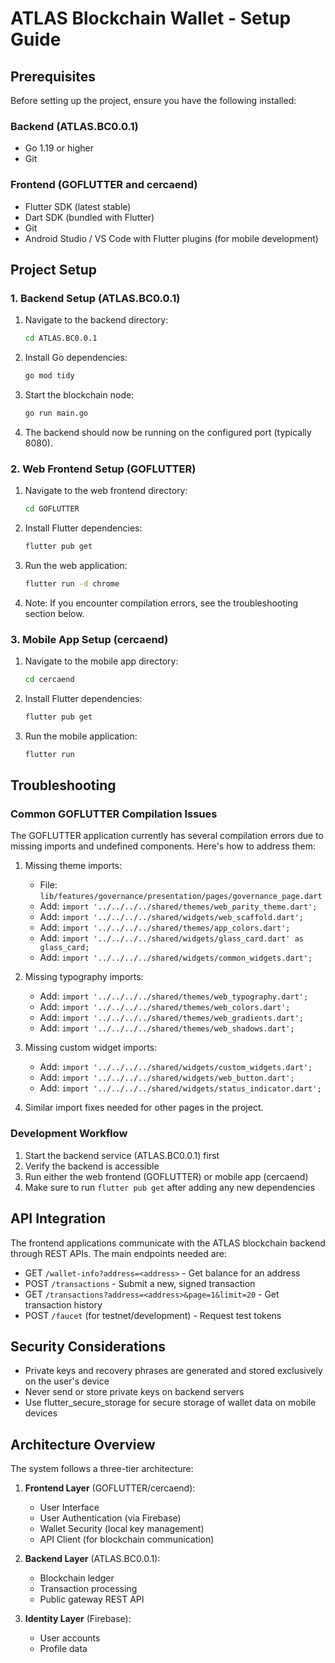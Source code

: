 # ATLAS Blockchain Wallet - Setup Guide

## Prerequisites

Before setting up the project, ensure you have the following installed:

### Backend (ATLAS.BC0.0.1)
- Go 1.19 or higher
- Git

### Frontend (GOFLUTTER and cercaend)
- Flutter SDK (latest stable)
- Dart SDK (bundled with Flutter)
- Git
- Android Studio / VS Code with Flutter plugins (for mobile development)

## Project Setup

### 1. Backend Setup (ATLAS.BC0.0.1)

1. Navigate to the backend directory:
   ```bash
   cd ATLAS.BC0.0.1
   ```

2. Install Go dependencies:
   ```bash
   go mod tidy
   ```

3. Start the blockchain node:
   ```bash
   go run main.go
   ```

4. The backend should now be running on the configured port (typically 8080).

### 2. Web Frontend Setup (GOFLUTTER)

1. Navigate to the web frontend directory:
   ```bash
   cd GOFLUTTER
   ```

2. Install Flutter dependencies:
   ```bash
   flutter pub get
   ```

3. Run the web application:
   ```bash
   flutter run -d chrome
   ```

4. Note: If you encounter compilation errors, see the troubleshooting section below.

### 3. Mobile App Setup (cercaend)

1. Navigate to the mobile app directory:
   ```bash
   cd cercaend
   ```

2. Install Flutter dependencies:
   ```bash
   flutter pub get
   ```

3. Run the mobile application:
   ```bash
   flutter run
   ```

## Troubleshooting

### Common GOFLUTTER Compilation Issues

The GOFLUTTER application currently has several compilation errors due to missing imports and undefined components. Here's how to address them:

1. Missing theme imports:
   - File: `lib/features/governance/presentation/pages/governance_page.dart`
   - Add: `import '../../../../shared/themes/web_parity_theme.dart';`
   - Add: `import '../../../../shared/widgets/web_scaffold.dart';`
   - Add: `import '../../../../shared/themes/app_colors.dart';`
   - Add: `import '../../../../shared/widgets/glass_card.dart' as glass_card;`
   - Add: `import '../../../../shared/widgets/common_widgets.dart';`

2. Missing typography imports:
   - Add: `import '../../../../shared/themes/web_typography.dart';`
   - Add: `import '../../../../shared/themes/web_colors.dart';`
   - Add: `import '../../../../shared/themes/web_gradients.dart';`
   - Add: `import '../../../../shared/themes/web_shadows.dart';`

3. Missing custom widget imports:
   - Add: `import '../../../../shared/widgets/custom_widgets.dart';`
   - Add: `import '../../../../shared/widgets/web_button.dart';`
   - Add: `import '../../../../shared/widgets/status_indicator.dart';`

4. Similar import fixes needed for other pages in the project.

### Development Workflow

1. Start the backend service (ATLAS.BC0.0.1) first
2. Verify the backend is accessible
3. Run either the web frontend (GOFLUTTER) or mobile app (cercaend)
4. Make sure to run `flutter pub get` after adding any new dependencies

## API Integration

The frontend applications communicate with the ATLAS blockchain backend through REST APIs. The main endpoints needed are:

- GET `/wallet-info?address=<address>` - Get balance for an address
- POST `/transactions` - Submit a new, signed transaction
- GET `/transactions?address=<address>&page=1&limit=20` - Get transaction history
- POST `/faucet` (for testnet/development) - Request test tokens

## Security Considerations

- Private keys and recovery phrases are generated and stored exclusively on the user's device
- Never send or store private keys on backend servers
- Use flutter_secure_storage for secure storage of wallet data on mobile devices

## Architecture Overview

The system follows a three-tier architecture:

1. **Frontend Layer** (GOFLUTTER/cercaend):
   - User Interface
   - User Authentication (via Firebase)
   - Wallet Security (local key management)
   - API Client (for blockchain communication)

2. **Backend Layer** (ATLAS.BC0.0.1):
   - Blockchain ledger
   - Transaction processing
   - Public gateway REST API

3. **Identity Layer** (Firebase):
   - User accounts
   - Profile data